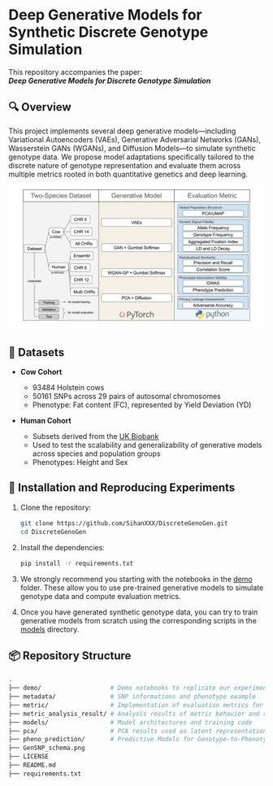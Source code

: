 # Deep Generative Models for Synthetic Discrete Genotype Simulation

This repository accompanies the paper:  
**_Deep Generative Models for Discrete Genotype Simulation_**  


## 🔍 Overview

This project implements several deep generative models—including Variational Autoencoders (VAEs), Generative Adversarial Networks (GANs), Wasserstein GANs (WGANs), and Diffusion Models—to simulate synthetic genotype data. We propose model adaptations specifically tailored to the discrete nature of genotype representation and evaluate them across multiple metrics rooted in both quantitative genetics and deep learning.

![Project Schema](./GenSNP_schema.png)


## 🧬 Datasets

- **Cow Cohort**  
  - 93484 Holstein cows  
  - 50161 SNPs across 29 pairs of autosomal chromosomes  
  - Phenotype: Fat content (FC), represented by Yield Deviation (YD)

- **Human Cohort**  
  - Subsets derived from the [UK Biobank](https://www.ukbiobank.ac.uk/)  
  - Used to test the scalability and generalizability of generative models across species and population groups 
  - Phenotypes: Height and Sex


## 🚀 Installation and Reproducing Experiments

1. Clone the repository:
   ```bash
   git clone https://github.com/SihanXXX/DiscreteGenoGen.git
   cd DiscreteGenoGen
   ```
   
2. Install the dependencies:
   ```bash
   pip install -r requirements.txt
   ```
   
3. We strongly recommend you starting with the notebooks in the [demo](./demo) folder. These allow you to use pre-trained generative models to simulate genotype data and compute evaluation metrics.

4. Once you have generated synthetic genotype data, you can try to train generative models from scratch using the corresponding scripts in the [models](./models) directory.


## 📦 Repository Structure

```bash
.
├── demo/                   # Demo notebooks to replicate our experiments result (recommended starting point)
├── metadata/               # SNP informations and phenotype example
├── metric/                 # Implementation of evaluation metrics for synthetic genotype data
├── metric_analysis_result/ # Analysis results of metric behavior and robustness
├── models/                 # Model architectures and training code
├── pca/                    # PCA results used as latent representation for diffusion models
├── pheno_prediction/       # Predictive Models for Genotype-to-Phenotype Prediction
├── GenSNP_schema.png   
├── LICENSE
├── README.md    
├── requirements.txt    
